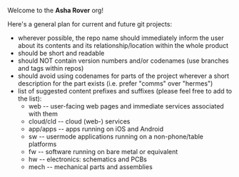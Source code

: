 Welcome to the **Asha Rover** org!

Here's a general plan for current and future git projects:

* wherever possible, the repo name should immediately inform the user about its contents and its relationship/location within the whole product
* should be short and readable
* should NOT contain version numbers and/or codenames (use branches and tags within repos)
* should avoid using codenames for parts of the project wherever a short description for the part exists (i.e. prefer "comms" over "hermes")
* list of suggested content prefixes and suffixes (please feel free to add to the list):
  * web -- user-facing web pages and immediate services associated with them
  * cloud/cld -- cloud (web-) services
  * app/apps -- apps running on iOS and Android
  * sw -- usermode applications running on a non-phone/table platforms
  * fw -- software running on bare metal or equivalent
  * hw -- electronics: schematics and PCBs
  * mech -- mechanical parts and assemblies

